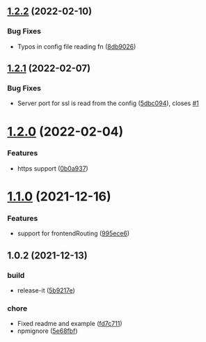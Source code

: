 ## [1.2.2](https://github.com/kajyr/kservez/compare/1.2.1...1.2.2) (2022-02-10)


### Bug Fixes

* Typos in config file reading fn ([8db9026](https://github.com/kajyr/kservez/commit/8db90267e7b311425d85862f54db6f4570ac425d))

## [1.2.1](https://github.com/kajyr/kservez/compare/1.2.0...1.2.1) (2022-02-07)


### Bug Fixes

* Server port for ssl is read from the config ([5dbc094](https://github.com/kajyr/kservez/commit/5dbc094c51e838a9c3117c07c3f64107e887fc30)), closes [#1](https://github.com/kajyr/kservez/issues/1)

# [1.2.0](https://github.com/kajyr/kservez/compare/1.1.0...1.2.0) (2022-02-04)


### Features

* https support ([0b0a937](https://github.com/kajyr/kservez/commit/0b0a937acc0ccf57ea82e02c8279e947adb5bd2c))

# [1.1.0](https://github.com/kajyr/kservez/compare/1.0.2...1.1.0) (2021-12-16)


### Features

* support for frontendRouting ([995ece6](https://github.com/kajyr/kservez/commit/995ece63d2ef0dc421d8380e52792f971cb43c0d))

## 1.0.2 (2021-12-13)


### build

* release-it ([5b9217e](https://github.com/kajyr/kservez/commit/5b9217ea8a54f3de68d8846cb35849a81e3c38c1))

### chore

* Fixed readme and example ([fd7c711](https://github.com/kajyr/kservez/commit/fd7c711b1e3b308c4c7ccd45f9de66fb255c12c2))
* npmignore ([5e68fbf](https://github.com/kajyr/kservez/commit/5e68fbf02146415c212f9e60ce1a3bd73d0524c0))

